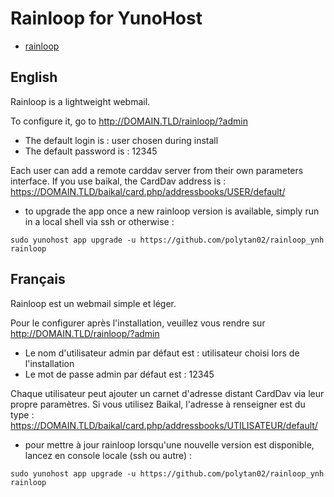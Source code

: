 # Rainloop for YunoHost 
 
* [rainloop](http://rainloop.net/ )
 
## English
Rainloop is a lightweight webmail. 
 
To configure it, go to http://DOMAIN.TLD/rainloop/?admin 
 
- The default login is : user chosen during install 
- The default password is : 12345 
 
Each user can add a remote carddav server from their own parameters interface. 
If you use baikal, the CardDav address is : 
https://DOMAIN.TLD/baikal/card.php/addressbooks/USER/default/
 
- to upgrade the app once a new rainloop version is available, simply run in a local shell via ssh or otherwise :

``sudo yunohost app upgrade -u https://github.com/polytan02/rainloop_ynh rainloop``

 
## Français 
Rainloop est un webmail simple et léger. 
 
Pour le configurer après l'installation, veuillez vous rendre sur http://DOMAIN.TLD/rainloop/?admin 
 
- Le nom d'utilisateur admin par défaut est : utilisateur choisi lors de l'installation
- Le mot de passe admin par défaut est : 12345 
 
Chaque utilisateur peut ajouter un carnet d'adresse distant CardDav via leur propre paramètres. 
Si vous utilisez Baikal, l'adresse à renseigner est du type : 
https://DOMAIN.TLD/baikal/card.php/addressbooks/UTILISATEUR/default/ 


- pour mettre à jour rainloop lorsqu'une nouvelle version est disponible, lancez en console locale (ssh ou autre) :

``sudo yunohost app upgrade -u https://github.com/polytan02/rainloop_ynh rainloop``


